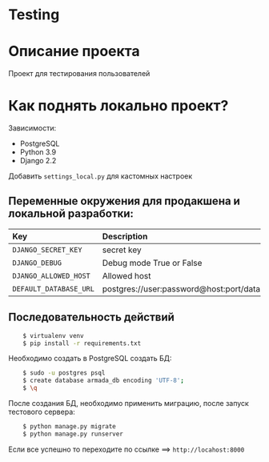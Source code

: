 # Testing

# Описание проекта
Проект для тестирования пользователей

# Как поднять локально проект?
Зависимости:
- PostgreSQL
- Python 3.9
- Django 2.2

Добавить `settings_local.py` для кастомных настроек 

## Переменные окружения для продакшена и локальной разработки:
| Key    | Description   |    Default value  |
| :---         |     :---      |          :--- |
| `DJANGO_SECRET_KEY`  | secret key  | secret-key              |
| `DJANGO_DEBUG`  | Debug mode True or False  | True              |
| `DJANGO_ALLOWED_HOST`| Allowed host | [] |
| `DEFAULT_DATABASE_URL`  | postgres://user:password@host:port/database_name | postgres://db_user:db_password@localhost:5432/db_name |

## Последовательность действий
```.bash
    $ virtualenv venv
    $ pip install -r requirements.txt
```
Необходимо создать в PostgreSQL создать БД:
```.bash
    $ sudo -u postgres psql
    $ create database armada_db encoding 'UTF-8';
    $ \q
```
После создания БД, необходимо применить миграцию, после запуск тестового сервера:
```.bash
    $ python manage.py migrate
    $ python manage.py runserver
```
Если все успешно то переходите по ссылке ==> `http://locahost:8000`
